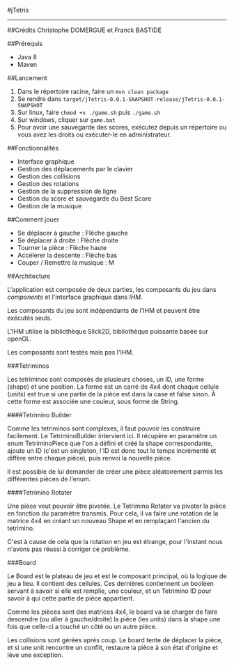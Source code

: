 #jTetris


----------


##Crédits
Christophe DOMERGUE et Franck BASTIDE

##Prérequis

 - Java 8
 - Maven

##Lancement

 1. Dans le répertoire racine, faire un `mvn clean package`
 2. Se rendre dans `target/jTetris-0.0.1-SNAPSHOT-release/jTetris-0.0.1-SNAPSHOT`
 3. Sur linux, faire `chmod +x ./game.sh` puis `./game.sh`
 4. Sur windows, cliquer sur `game.bat`
 5. Pour avoir une sauvegarde des scores, exécutez depuis un répertoire ou vous avez les droits ou exécuter-le en administrateur.

##Fonctionnalités

 - Interface graphique
 - Gestion des déplacements par le clavier
 - Gestion des collisions
 - Gestion des rotations
 - Gestion de la suppression de ligne
 - Gestion du score et sauvegarde du Best Score
 - Gestion de la musique

##Comment jouer

 - Se déplacer à gauche : Flèche gauche
 - Se déplacer à droite : Flèche droite
 - Tourner la pièce : Flèche haute
 - Accélerer la descente : Flèche bas
 - Couper / Remettre la musique : M

##Architecture

L'application est composée de deux parties, les composants du jeu dans *components* et l'interface graphique dans *IHM*.

Les composants du jeu sont indépendants de l'IHM et peuvent être exécutés seuls.

L'IHM utilise la bibliothèque Slick2D, bibliothèque puissante basée sur openGL.

Les composants sont testés mais pas l'IHM.

###Tetriminos

Les tetriminos sont composés de plusieurs choses, un ID, une forme (shape) et une position.
La forme est un carré de 4x4 dont chaque cellule (units) est true si une partie de la pièce est dans la case et false sinon.  À cette forme est associée une couleur, sous forme de String.

####Tetrimino Builder

Comme les tetriminos sont complexes, il faut pouvoir les construire facilement. Le TetriminoBuilder intervient ici. Il récupère en paramètre un enum TetriminoPiece que l'on a défini et créé la shape correspondante, ajoute un ID (c'est un singleton, l'ID est donc tout le temps incrémenté et diffère entre chaque pièce), puis renvoi la nouvelle pièce.

Il est possible de lui demander de créer une pièce aléatoirement parmis les différentes pièces de l'enum.

####Tetrimino Rotater

Une pièce veut pouvoir être pivotée. Le Tetrimino Rotater va pivoter la pièce en fonction du paramètre transmis. Pour cela, il va faire une rotation de la matrice 4x4 en créant un nouveau Shape et en remplaçant l'ancien du tetrimino.

C'est à cause de cela que la rotation en jeu est étrange, pour l'instant nous n'avons pas réussi à corriger ce problème.

###Board

Le Board est le plateau de jeu et est le composant principal, où la logique de jeu a lieu. 
Il contient des cellules. Ces dernières contiennent un booléen servant à savoir si elle est remplie, une couleur, et un Tetrimino ID pour savoir à qui cette partie de pièce appartient.

Comme les pièces sont des matrices 4x4, le board va se charger de faire descendre (ou aller à gauche/droite) la pièce (les units) dans la shape une fois que celle-ci a touché un côté ou un autre pièce.

Les collisions sont gérées après coup. Le board tente de déplacer la pièce, et si une unit rencontre un conflit, restaure la pièce à son état d'origine et lève une exception.

